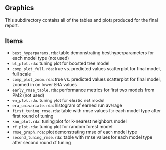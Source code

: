 ## Graphics

This subdirectory contains all of the tables and plots produced for the final report.

## Items

-   `best_hyperparams.rda`: table demonstrating best hyperparameters for each model type (not used)
-   `bt_plot.rda`: tuning plot for boosted tree model
-   `comp_plot_full.rda`: true vs. predicted values scatterplot for final model, full scale
-   `comp_plot_zoom.rda`: true vs. predicted values scatterplot for final model, zoomed in on lower ERA values
-   `early_rmse_table.rda`: performance metrics for first two models from PM2 (not used)
-   `en_plot.rda`: tuning plot for elastic net model
-   `era_univariate.rda`: histogram of earned run average
-   `first_tuning_rmse.rda`: table with rmse values for each model type after first round of tuning
-   `knn_plot.rda`: tuning plot for k-nearest neighbors model
-   `rf_plot.rda`: tuning plot for random forest model
-   `rmse_graph.rda`: plot demonstrating rmse of each model type
-   `second_tuning_rmse.rda`: table with rmse values for each model type after second round of tuning
